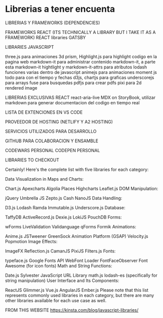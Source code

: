 # Librerias a tener encuenta

LIBRERIAS Y FRAMEWORKS (DEPENDENCIES)

FRAMEWORKS
REACT (ITS TECHNICALLY A LIBRARY BUT I TAKE IT AS A FRAMEWORK)
	REACT libraries
		GATSBY



LIBRARIES JAVASCRIPT

three.js		para animaciones 3d
prism, Highlight.js	para highlight codigo en la pagina web
markdown-it		para administrar contenido markdown-it, a parte esta markdown-it hightlight y markdown-it-attrs para atributos
lodash			funciones varias dentro de javascript
animejs			para animaciones
moment js 		todo para con el tiempo y fechas
d3js, chartjs		para graficas
underscorejs		para arrays
fuse			para busquedas
pdfjs 			para crear pdfs
pixi			para 2d rendered image



LIBRERIAS EXCLUSIVAS REACT
react-aria-live
MDX on StoryBook, utilizar markdown para generar documentacion del codigo en tiempo real



LISTA DE EXTENCIONES EN VS CODE


PROVEEDOR DE HOSTING (NETLIFY Y A2 HOSTING)

SERVICIOS UTILIZADOS PARA DESARROLLO

GITHUB PARA COLABORACION Y ENSAMBLE

CODEWARS PERSONAL
CODEPEN PERSONAL




LIBRARIES TO CHECKOUT

Certainly! Here's the complete list with five libraries for each category:

Data Visualization in Maps and Charts:

Chart.js
Apexcharts
Algolia Places
Highcharts
Leaflet.js
DOM Manipulation:

jQuery
Umbrella JS
Zepto.js
Cash
NanoJS
Data Handling:

D3.js
Lodash
Ramda
Immutable.js
Underscore.js
Database:

TaffyDB
ActiveRecord.js
Dexie.js
LokiJS
PouchDB
Forms:

wForms
LiveValidation
Validanguage
qForms
Formik
Animations:

Anime.js
JSTweener
GreenSock Animation Platform (GSAP)
Velocity.js
Popmotion
Image Effects:

ImageFX
Reflection.js
CamanJS
PixiJS
Filters.js
Fonts:

typeface.js
Google Fonts API
WebFont Loader
FontFaceObserver
Font Awesome (for icon fonts)
Math and String Functions:

Date.js
Sylvester
JavaScript URL Library
math.js
lodash-es (specifically for string manipulation)
User Interface and Its Components:

ReactJS
Glimmer.js
Vue.js
AngularJS
Ember.js
Please note that this list represents commonly used libraries in each category, but there are many other libraries available for each use case as well.

FROM THIS WEBSITE
https://kinsta.com/blog/javascript-libraries/

